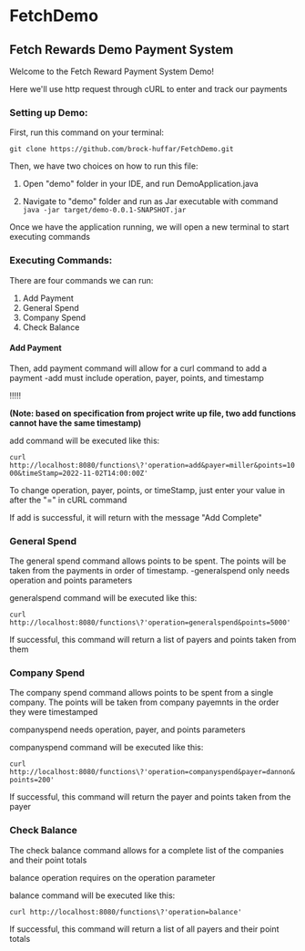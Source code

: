 # FetchDemo
## Fetch Rewards Demo Payment System

Welcome to the Fetch Reward Payment System Demo!

Here we'll use http request through cURL to enter and track our payments

### Setting up Demo:
   First, run this command on your terminal: 
   
   `git clone https://github.com/brock-huffar/FetchDemo.git`
   
Then, we have two choices on how to run this file:
  1. Open "demo" folder in your IDE, and run DemoApplication.java
     
  2. Navigate to "demo" folder and run as Jar executable with command
      `java -jar target/demo-0.0.1-SNAPSHOT.jar`
      
Once we have the application running, we will open a new terminal to start executing commands


### Executing Commands:

There are four commands we can run:

1. Add Payment
2. General Spend
3. Company Spend
4. Check Balance

#### Add Payment

Then, add payment command will allow for a curl command to add a payment
  -add must include operation, payer, points, and timestamp
  
  !!!!!
  
  **(Note: based on specification from project write up file, two add functions cannot have the same timestamp)**
  
  add command will be executed like this: 
  
  `curl http://localhost:8080/functions\?'operation=add&payer=miller&points=1000&timeStamp=2022-11-02T14:00:00Z'`
  
To change operation, payer, points, or timeStamp, just enter your value in after the "=" in cURL command

If add is successful, it will return with the message "Add Complete" 


### General Spend

The general spend command allows points to be spent. The points will be taken from the payments in order of timestamp. 
  -generalspend only needs operation and points parameters
  
  generalspend command will be executed like this:
  
  `curl http://localhost:8080/functions\?'operation=generalspend&points=5000'`   
  
If successful, this command will return a list of payers and points taken from them


### Company Spend

The company spend command allows points to be spent from a single company. The points will be taken from company payemnts in the order they were timestamped
    
   companyspend needs operation, payer, and points parameters
    
   companyspend command will be executed like this:
    
   `curl http://localhost:8080/functions\?'operation=companyspend&payer=dannon&points=200'`
    
If successful, this command will return the payer and points taken from the payer


### Check Balance

The check balance command allows for a complete list of the companies and their point totals

   balance operation requires on the operation parameter
   
   balance command will be executed like this:
   
   `curl http://localhost:8080/functions\?'operation=balance'`
 
If successful, this command will return a list of all payers and their point totals
  
